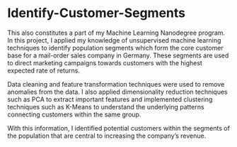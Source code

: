 # Identify-Customer-Segments

This also constitutes a part of my Machine Learning Nanodegree program. In this project, I applied my knowledge of unsupervised machine learning techniques to identify population segments which form the core customer base for a mail-order sales company in Germany. These segments are used to direct marketing campaigns towards customers with the highest expected rate of returns.

Data cleaning and feature transformation techniques were used to remove anomalies from the data. I also applied dimensionality reduction techniques such as PCA to extract important features and implemented clustering techniques such as K-Means to understand the underlying patterns connecting customers within the same group. 

With this information, I identified potential customers within the segments of the population that are central to increasing the company’s revenue.


